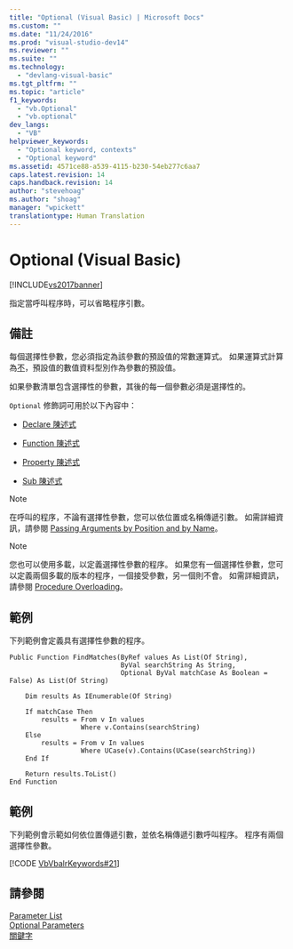 ```yaml
---
title: "Optional (Visual Basic) | Microsoft Docs"
ms.custom: ""
ms.date: "11/24/2016"
ms.prod: "visual-studio-dev14"
ms.reviewer: ""
ms.suite: ""
ms.technology: 
  - "devlang-visual-basic"
ms.tgt_pltfrm: ""
ms.topic: "article"
f1_keywords: 
  - "vb.Optional"
  - "vb.optional"
dev_langs: 
  - "VB"
helpviewer_keywords: 
  - "Optional keyword, contexts"
  - "Optional keyword"
ms.assetid: 4571ce88-a539-4115-b230-54eb277c6aa7
caps.latest.revision: 14
caps.handback.revision: 14
author: "stevehoag"
ms.author: "shoag"
manager: "wpickett"
translationtype: Human Translation
---
```

# Optional (Visual Basic)
[!INCLUDE[vs2017banner](../../../csharp/includes/vs2017banner.md)]

指定當呼叫程序時，可以省略程序引數。  
  
## 備註  
 每個選擇性參數，您必須指定為該參數的預設值的常數運算式。  如果運算式計算為[不](../../../visual-basic/language-reference/nothing.md)，預設值的數值資料型別作為參數的預設值。  
  
 如果參數清單包含選擇性的參數，其後的每一個參數必須是選擇性的。  
  
 `Optional` 修飾詞可用於以下內容中：  
  
-   [Declare 陳述式](../../../visual-basic/language-reference/statements/declare-statement.md)  
  
-   [Function 陳述式](../../../visual-basic/language-reference/statements/function-statement.md)  
  
-   [Property 陳述式](../../../visual-basic/language-reference/statements/property-statement.md)  
  
-   [Sub 陳述式](../../../visual-basic/language-reference/statements/sub-statement.md)  
  
> [!NOTE]
>  在呼叫的程序，不論有選擇性參數，您可以依位置或名稱傳遞引數。  如需詳細資訊，請參閱 [Passing Arguments by Position and by Name](../../../visual-basic/programming-guide/language-features/procedures/passing-arguments-by-position-and-by-name.md)。  
  
> [!NOTE]
>  您也可以使用多載，以定義選擇性參數的程序。  如果您有一個選擇性參數，您可以定義兩個多載的版本的程序，一個接受參數，另一個則不會。  如需詳細資訊，請參閱 [Procedure Overloading](../../../visual-basic/programming-guide/language-features/procedures/procedure-overloading.md)。  
  
## 範例  
 下列範例會定義具有選擇性參數的程序。  
  
```  
Public Function FindMatches(ByRef values As List(Of String),  
                            ByVal searchString As String,  
                            Optional ByVal matchCase As Boolean = False) As List(Of String)  
  
    Dim results As IEnumerable(Of String)  
  
    If matchCase Then  
        results = From v In values  
                  Where v.Contains(searchString)  
    Else  
        results = From v In values  
                  Where UCase(v).Contains(UCase(searchString))  
    End If  
  
    Return results.ToList()  
End Function  
```  
  
## 範例  
 下列範例會示範如何依位置傳遞引數，並依名稱傳遞引數呼叫程序。  程序有兩個選擇性參數。  
  
 [!CODE [VbVbalrKeywords#21](../CodeSnippet/VS_Snippets_VBCSharp/VbVbalrKeywords#21)]  
  
## 請參閱  
 [Parameter List](../../../visual-basic/language-reference/statements/parameter-list.md)   
 [Optional Parameters](../../../visual-basic/programming-guide/language-features/procedures/optional-parameters.md)   
 [關鍵字](../../../visual-basic/language-reference/keywords/index.md)